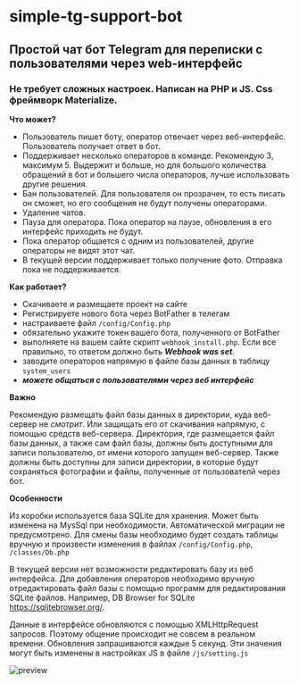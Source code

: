 # simple-tg-support-bot

## Простой чат бот Telegram для переписки с пользователями через web-интерфейс

### Не требует сложных настроек. Написан на PHP и JS. Css фреймворк Materialize.



__Что может?__
+ Пользователь пишет боту, оператор отвечает через веб-интерфейс. Пользователь получает ответ в бот.
+ Поддерживает несколько операторов в команде. Рекомендую 3, максимум 5. Выдержит и больше, но для большого количества обращений в бот и большего числа операторов, лучше использовать другие решения.
+ Бан пользователей. Для пользователя он прозрачен, то есть писать он сможет, но его сообщения не будут получены операторами.
+ Удаление чатов.
+ Пауза для оператора. Пока оператор на паузе, обновления в его интерфейс приходить не будут.
+ Пока оператор общается с одним из пользователей, другие операторы не видят этот чат.
+ В текущей версии поддерживает только получение фото. Отправка пока не поддерживается.


__Как работает?__
+ Скачиваете и размещаете проект на сайте
+ Регистрируете нового бота через BotFather в телегам
+ настраиваете файл ```/config/Config.php``` 
+ обязательно укажите токен вашего бота, полученного от BotFather
+ выполняете на вашем сайте скрипт ```webhook_install.php```. Если все правильно, то ответом должно быть __*Webhook was set*__.
+ заводите операторов напрямую в файле базы данных в таблицу ```system_users```
+ *__можете общаться с пользователями через веб интерфейс__*


__Важно__

Рекомендую размещать файл базы данных в директории, куда веб-сервер не _смотрит_.
Или защищать его от скачивания напрямую, с помощью средств веб-сервера.
Директория, где размещается файл базы данных, а также сам файл базы, должны быть доступными для записи
пользователю, от имени которого запущен веб-сервер.
Также должны быть доступны для записи директории, в которые будут сохраняться фотографии и файлы, полученные 
от пользователй через бот.

__Особенности__

Из коробки используется база SQLite для хранения. Может быть изменена на MysSql при необходимости.
Автоматической миграции не предусмотрено. Для смены базы необходимо будет создать таблицы вручную и произвести изменения
в файлах ```/config/Config.php```, ```/classes/Db.php```

В текущей версии нет возможности редактировать базу из веб интерфейса. Для добавления операторов 
необходимо вручную отредактировать файл базы с помощью программ для редактирования SQLite файлов.
Например, DB Browser for SQLite https://sqlitebrowser.org/.

Данные в интерфейсе обновляются с помощью XMLHttpRequest запросов. 
Поэтому общение происходит не совсем в реальном времени. 
Обновления запрашиваются каждые 5 секунд. Эти значения могут быть изменены в настройках JS в файле ```/js/setting.js```

![preview](https://i.postimg.cc/BnW50Tv6/demo.jpg)
